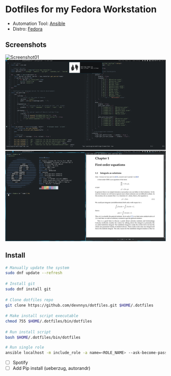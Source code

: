 # Dotfiles for my Fedora Workstation
- Automation Tool: [Ansible](https://github.com/ansible/ansible)
- Distro: [Fedora](https://alt.fedoraproject.org/)

## Screenshots
![Screenshot01](/media/desktop.png?raw=true "Desktop")
![Screenshot02](/media/desktop_nvim.png?raw=true "Neovim")
![Screenshot03](/media/neofetch.png?raw=true "Neofetch")
## Install
```bash
# Manually update the system
sudo dnf update --refresh

# Install git
sudo dnf install git

# Clone dotfiles repo
git clone https://github.com/devnnys/dotfiles.git $HOME/.dotfiles

# Make install script executable
chmod 755 $HOME/.dotfiles/bin/dotfiles

# Run install script
bash $HOME/.dotfiles/bin/dotfiles
```

```bash
# Run single role
ansible localhost -m include_role -a name=<ROLE_NAME> --ask-become-pass

```

- [ ] Spotify
- [ ] Add Pip install (ueberzug, autorandr)
